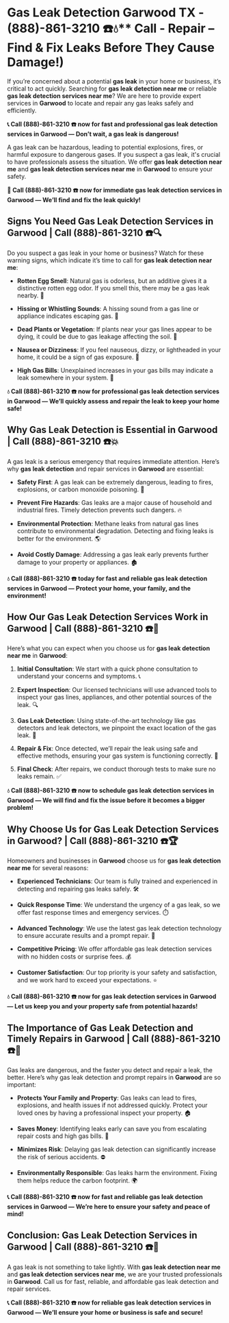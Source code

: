 # Gas Leak Detection Garwood TX - (888)-861-3210 ☎️💧** Call - Repair – Find & Fix Leaks Before They Cause Damage!)

If you’re concerned about a potential **gas leak** in your home or business, it’s critical to act quickly. Searching for **gas leak detection near me** or reliable **gas leak detection services near me**? We are here to provide expert services in **Garwood** to locate and repair any gas leaks safely and efficiently.

**📞 Call (888)-861-3210 ☎️ now for fast and professional gas leak detection services in Garwood — Don’t wait, a gas leak is dangerous!**

A gas leak can be hazardous, leading to potential explosions, fires, or harmful exposure to dangerous gases. If you suspect a gas leak, it's crucial to have professionals assess the situation. We offer **gas leak detection near me** and **gas leak detection services near me** in **Garwood** to ensure your safety.

**🚨 Call (888)-861-3210 ☎️ now for immediate gas leak detection services in Garwood — We’ll find and fix the leak quickly!**

## **Signs You Need Gas Leak Detection Services in Garwood | Call (888)-861-3210 ☎️🔍**

Do you suspect a gas leak in your home or business? Watch for these warning signs, which indicate it’s time to call for **gas leak detection near me**:

- **Rotten Egg Smell**: Natural gas is odorless, but an additive gives it a distinctive rotten egg odor. If you smell this, there may be a gas leak nearby. 💨
- **Hissing or Whistling Sounds**: A hissing sound from a gas line or appliance indicates escaping gas. 📣
- **Dead Plants or Vegetation**: If plants near your gas lines appear to be dying, it could be due to gas leakage affecting the soil. 🌱
- **Nausea or Dizziness**: If you feel nauseous, dizzy, or lightheaded in your home, it could be a sign of gas exposure. 🤢
- **High Gas Bills**: Unexplained increases in your gas bills may indicate a leak somewhere in your system. 💸

**💧 Call (888)-861-3210 ☎️ now for professional gas leak detection services in Garwood — We’ll quickly assess and repair the leak to keep your home safe!**

## **Why Gas Leak Detection is Essential in Garwood | Call (888)-861-3210 ☎️💥**

A gas leak is a serious emergency that requires immediate attention. Here’s why **gas leak detection** and repair services in **Garwood** are essential:

- **Safety First**: A gas leak can be extremely dangerous, leading to fires, explosions, or carbon monoxide poisoning. 🛑
- **Prevent Fire Hazards**: Gas leaks are a major cause of household and industrial fires. Timely detection prevents such dangers. 🔥
- **Environmental Protection**: Methane leaks from natural gas lines contribute to environmental degradation. Detecting and fixing leaks is better for the environment. 🌎
- **Avoid Costly Damage**: Addressing a gas leak early prevents further damage to your property or appliances. 🏚️

**💧 Call (888)-861-3210 ☎️ today for fast and reliable gas leak detection services in Garwood — Protect your home, your family, and the environment!**

## **How Our Gas Leak Detection Services Work in Garwood | Call (888)-861-3210 ☎️🔧**

Here’s what you can expect when you choose us for **gas leak detection near me** in **Garwood**:

1. **Initial Consultation**: We start with a quick phone consultation to understand your concerns and symptoms. 📞
2. **Expert Inspection**: Our licensed technicians will use advanced tools to inspect your gas lines, appliances, and other potential sources of the leak. 🔍
3. **Gas Leak Detection**: Using state-of-the-art technology like gas detectors and leak detectors, we pinpoint the exact location of the gas leak. 🔬
4. **Repair & Fix**: Once detected, we’ll repair the leak using safe and effective methods, ensuring your gas system is functioning correctly. 🔧
5. **Final Check**: After repairs, we conduct thorough tests to make sure no leaks remain. ✅

**💧 Call (888)-861-3210 ☎️ now to schedule gas leak detection services in Garwood — We will find and fix the issue before it becomes a bigger problem!**

## **Why Choose Us for Gas Leak Detection Services in Garwood? | Call (888)-861-3210 ☎️🏆**

Homeowners and businesses in **Garwood** choose us for **gas leak detection near me** for several reasons:

- **Experienced Technicians**: Our team is fully trained and experienced in detecting and repairing gas leaks safely. 🛠️
- **Quick Response Time**: We understand the urgency of a gas leak, so we offer fast response times and emergency services. ⏱️
- **Advanced Technology**: We use the latest gas leak detection technology to ensure accurate results and a prompt repair. 🧪
- **Competitive Pricing**: We offer affordable gas leak detection services with no hidden costs or surprise fees. 💰
- **Customer Satisfaction**: Our top priority is your safety and satisfaction, and we work hard to exceed your expectations. ⭐

**💧 Call (888)-861-3210 ☎️ now for gas leak detection services in Garwood — Let us keep you and your property safe from potential hazards!**

## **The Importance of Gas Leak Detection and Timely Repairs in Garwood | Call (888)-861-3210 ☎️🚨**

Gas leaks are dangerous, and the faster you detect and repair a leak, the better. Here’s why gas leak detection and prompt repairs in **Garwood** are so important:

- **Protects Your Family and Property**: Gas leaks can lead to fires, explosions, and health issues if not addressed quickly. Protect your loved ones by having a professional inspect your property. 🏠
- **Saves Money**: Identifying leaks early can save you from escalating repair costs and high gas bills. 💸
- **Minimizes Risk**: Delaying gas leak detection can significantly increase the risk of serious accidents. ⛔
- **Environmentally Responsible**: Gas leaks harm the environment. Fixing them helps reduce the carbon footprint. 🌍

**📞 Call (888)-861-3210 ☎️ now for fast and reliable gas leak detection services in Garwood — We’re here to ensure your safety and peace of mind!**

## **Conclusion: Gas Leak Detection Services in Garwood | Call (888)-861-3210 ☎️💨**

A gas leak is not something to take lightly. With **gas leak detection near me** and **gas leak detection services near me**, we are your trusted professionals in **Garwood**. Call us for fast, reliable, and affordable gas leak detection and repair services.

**📞 Call (888)-861-3210 ☎️ now for reliable gas leak detection services in Garwood — We’ll ensure your home or business is safe and secure!**
